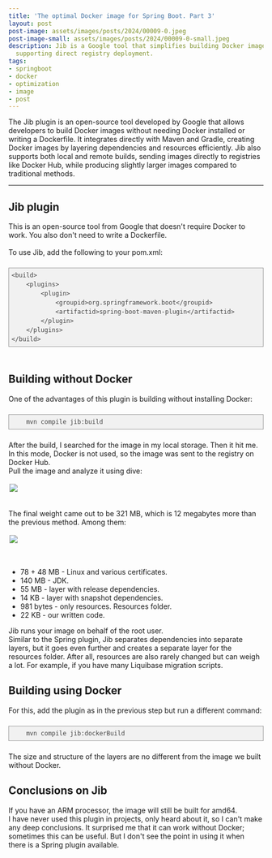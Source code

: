 ```yaml
---
title: 'The optimal Docker image for Spring Boot. Part 3'
layout: post
post-image: assets/images/posts/2024/00009-0.jpeg
post-image-small: assets/images/posts/2024/00009-0-small.jpeg
description: Jib is a Google tool that simplifies building Docker images without Docker, optimizing image layers and 
  supporting direct registry deployment.
tags:
- springboot
- docker
- optimization
- image
- post
---
```


The Jib plugin is an open-source tool developed by Google that allows developers to build Docker images without 
needing Docker installed or writing a Dockerfile. It integrates directly with Maven and Gradle, creating Docker 
images by layering dependencies and resources efficiently. Jib also supports both local and remote builds, sending 
images directly to registries like Docker Hub, while producing slightly larger images compared to traditional methods.

---

<div class="Article-Text"><span><h2>Jib plugin</h2>
<div>This is an open-source tool from Google that doesn't require Docker to work. You also don't need to write a
    Dockerfile.
</div>
<div><br></div>
<div>To use Jib, add the following to your pom.xml:</div>
<div><br></div>
<pre style="font-variant-numeric: normal; font-variant-east-asian: normal; font-variant-alternates: normal; font-kerning: auto; font-optical-sizing: auto; font-feature-settings: normal; font-variation-settings: normal; font-variant-position: normal; font-stretch: normal; font-size: 12px; line-height: 18px; font-family: Consolas, Monaco, Monospaced, monospace; margin-top: 5px; margin-bottom: 5px; padding: 5px; vertical-align: baseline; border: 1px solid rgb(154, 154, 154); outline: 0px; background-image: none; background-position: 0px 0px; background-repeat: repeat; background-attachment: scroll; background-color: rgb(241, 241, 241); max-width: 100%; overflow: auto; color: rgb(64, 64, 64);">
&lt;build&gt;
&nbsp; &nbsp; &lt;plugins&gt;
&nbsp; &nbsp; &nbsp; &nbsp; &lt;plugin&gt;
&nbsp; &nbsp; &nbsp; &nbsp; &nbsp; &nbsp; &lt;groupid&gt;org.springframework.boot&lt;/groupid&gt;
&nbsp; &nbsp; &nbsp; &nbsp; &nbsp; &nbsp; &lt;artifactid&gt;spring-boot-maven-plugin&lt;/artifactid&gt;
&nbsp; &nbsp; &nbsp; &nbsp; &lt;/plugin&gt;
&nbsp; &nbsp; &lt;/plugins&gt;
&lt;/build&gt;
</pre>
<div><br></div>
<h2>Building without Docker</h2>
<div>One of the advantages of this plugin is building without installing Docker:</div>
<div><br></div>
<pre style="font-variant-numeric: normal; font-variant-east-asian: normal; font-variant-alternates: normal; font-kerning: auto; font-optical-sizing: auto; font-feature-settings: normal; font-variation-settings: normal; font-variant-position: normal; font-stretch: normal; font-size: 12px; line-height: 18px; font-family: Consolas, Monaco, Monospaced, monospace; margin-top: 5px; margin-bottom: 5px; padding: 5px; vertical-align: baseline; border: 1px solid rgb(154, 154, 154); outline: 0px; background-image: none; background-position: 0px 0px; background-repeat: repeat; background-attachment: scroll; background-color: rgb(241, 241, 241); max-width: 100%; overflow: auto; color: rgb(64, 64, 64);">    mvn compile jib:build
</pre>
<div><br></div>
<div>After the build, I searched for the image in my local storage. Then it hit me. In this mode, Docker is not used, so
    the image was sent to the registry on Docker Hub.
</div>
<div>Pull the image and analyze it using dive:</div>
<div><br></div>
<div>
    <img style="height: auto; display: block; margin: auto; max-width: 500px;" src="/assets/images/posts/2024/00009-1.jpg">
    <br>
</div>
<div><br></div>
<div>The final weight came out to be 321 MB, which is 12 megabytes more than the previous method. Among them:</div>
<div><br></div>
<div>
    <img style="height: auto; display: block; margin: auto; max-width: 500px;" src="/assets/images/posts/2024/00009-2.jpg">
    <br>
</div>
<div><br></div>
<div>
    <ul>
        <li>78 + 48 MB - Linux and various certificates.</li>
        <li>140 MB - JDK.</li>
        <li>55 MB - layer with release dependencies.</li>
        <li>14 KB - layer with snapshot dependencies.</li>
        <li>981 bytes - only resources. Resources folder.</li>
        <li>22 KB - our written code.</li>
    </ul>
</div>
<div>Jib runs your image on behalf of the root user.</div>
<div>Similar to the Spring plugin, Jib separates dependencies into separate layers, but it goes even further and creates
    a separate layer for the resources folder. After all, resources are also rarely changed but can weigh a lot. For
    example, if you have many Liquibase migration scripts.
</div>
<h2>Building using Docker</h2>
<div>For this, add the plugin as in the previous step but run a different command:</div>
<div><br></div>
<pre style="font-variant-numeric: normal; font-variant-east-asian: normal; font-variant-alternates: normal; font-kerning: auto; font-optical-sizing: auto; font-feature-settings: normal; font-variation-settings: normal; font-variant-position: normal; font-stretch: normal; font-size: 12px; line-height: 18px; font-family: Consolas, Monaco, Monospaced, monospace; margin-top: 5px; margin-bottom: 5px; padding: 5px; vertical-align: baseline; border: 1px solid rgb(154, 154, 154); outline: 0px; background-image: none; background-position: 0px 0px; background-repeat: repeat; background-attachment: scroll; background-color: rgb(241, 241, 241); max-width: 100%; overflow: auto; color: rgb(64, 64, 64);">    mvn compile jib:dockerBuild
</pre>
<div><br></div>
<div>The size and structure of the layers are no different from the image we built without Docker.</div>
<h2>Conclusions on Jib</h2>
<div>If you have an ARM processor, the image will still be built for amd64.</div>
<div>I have never used this plugin in projects, only heard about it, so I can't make any deep conclusions. It surprised
    me that it can work without Docker; sometimes this can be useful. But I don't see the point in using it when there
    is a Spring plugin available.
</div></span></div>